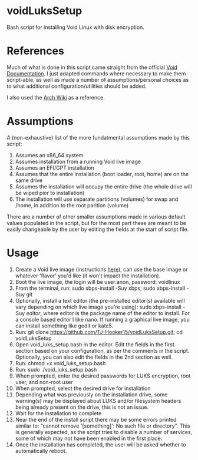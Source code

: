 # voidLuksSetup
Bash script for installing Void Linux with disk encryption.

# References
Much of what is done in this script came straight from the official [Void Documentation](https://docs.voidlinux.org/installation/guides/fde.html). I just adapted commands where necessary to make them script-able, as well as made a number of assumptions/personal choices as to what additional configuration/utilities should be added.

I also used the [Arch Wiki](https://wiki.archlinux.org/) as a reference.

# Assumptions
A (non-exhaustive) list of the more fundatmental assumptions made by this script:
1. Assumes an x86_64 system
2. Assumes installation from a running Void live image
3. Assumes an EFI/GPT installation
4. Assumes that the entire installation (boot loader, root, home) are on the same drive
5. Assumes the installation will occupy the entire drive (the whole drive will be wiped pior to installation)
6. The installation will use separate partitions (volumes) for swap and /home, in addition to the root parition (volume)

There are a number of other smaller assumptions made in various default values populated in the script, but for the most part these are meant to be easily changeable by the user by editing the fields at the start of script file.

# Usage
1. Create a Void live image (instructions [here](https://docs.voidlinux.org/installation/live-images/prep.html)), can use the base image or whatever 'flavor' you'd like (it won't impact the installation).
2. Boot the live image, the login will be user:anon, password: voidlinux
3. From the terminal, run: sudo xbps-install -Suy xbps; sudo xbps-install -Suy git
4. Optionally, install a text editor (the pre-installed editor(s) available will vary depending on which live image you're using): sudo xbps-install -Suy *editor*, where editor is the package name of the editor to install. For a console based editor I like nano. If running a graphical live image, you can install something like gedit or kate5. 
5. Run: git clone https://github.com/TJ-Hooker15/voidLuksSetup.git; cd voidLuksSetup
6. Open void_luks_setup.bash in the editor. Edit the fields in the first section based on your configuration, as per the comments in the script. Optionally, you can also edit the fields in the 2nd section as well.
7. Run: chmod +x void_luks_setup.bash
8. Run: sudo ./void_luks_setup.bash
9. When prompted, enter the desired passwords for LUKS encryption, root user, and non-root user
10. When prompted, select the desired drive for installation
11. Depending what was previously on the installation drive, some warning(s) may be displayed about LUKS and/or filesystem headers being already present on the drive, this is not an issue.
12. Wait for the installation to complete
13. Near the end of the install script there may be some errors printed similar to: "cannot remove '[something]': No such file or directory". This is generally expected, as the script tries to disable a number of services, some of which may not have been enabled in the first place.
14. Once the installation has completed, the user will be asked whether to automatically reboot.
